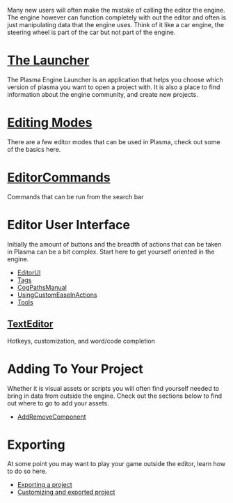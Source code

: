 Many new users will often make the mistake of calling the editor the engine. The engine however can function completely with out the editor and often is just manipulating data that the engine uses. Think of it like a car engine, the steering wheel is part of the car but not part of the engine.

 # [The Launcher](https://github.com/PlasmaEngine/PlasmaDocs/blob/master/plasma_editor_documentation/plasmamanual/editor/launcher.markdown)
The Plasma Engine Launcher is an application that helps you choose which version of plasma you want to open a project with. It is also a place to find information about the engine community, and create new projects.

 # [Editing Modes](https://github.com/PlasmaEngine/PlasmaDocs/blob/master/plasma_editor_documentation/plasmamanual/editor/editmode.markdown)
There are a few editor modes that can be used in Plasma, check out some of the basics here.

 #  [EditorCommands](https://github.com/PlasmaEngine/PlasmaDocs/blob/master/plasma_editor_documentation/plasmamanual/editor/editorcommands.markdown)
Commands that can be run from the search bar

 # Editor User Interface
Initially the amount of buttons and the breadth of actions that can be taken in Plasma can be a bit complex. Start here to get yourself oriented in the engine.
- [EditorUI](https://github.com/PlasmaEngine/PlasmaDocs/blob/master/plasma_editor_documentation/plasmamanual/editor/editorui.markdown)
- [Tags](https://github.com/PlasmaEngine/PlasmaDocs/blob/master/plasma_editor_documentation/plasmamanual/editor/tags.markdown)
- [CogPathsManual](https://github.com/PlasmaEngine/PlasmaDocs/blob/master/plasma_editor_documentation/plasmamanual/editor/cogpathsmanual.markdown)
- [UsingCustomEaseInActions](https://github.com/PlasmaEngine/PlasmaDocs/blob/master/plasma_editor_documentation/plasmamanual/editor/usingcustomeaseinactions.markdown)
- [Tools](https://github.com/PlasmaEngine/PlasmaDocs/blob/master/plasma_editor_documentation/plasmamanual/editor/tools.markdown)

 ## [TextEditor](https://github.com/PlasmaEngine/PlasmaDocs/blob/master/plasma_editor_documentation/plasmamanual/editor/texteditor.markdown)
Hotkeys, customization, and word/code completion
 # Adding To Your Project


Whether it is visual assets or scripts you will often find yourself needed to bring in data from outside the engine. Check out the sections below to find out where to go to add your assets.
- [AddRemoveComponent](https://github.com/PlasmaEngine/PlasmaDocs/blob/master/plasma_editor_documentation/plasmamanual/editor/addremovecomponent.markdown)

 # Exporting


At some point you may want to play your game outside the editor, learn how to do so here.
- [Exporting a project](https://github.com/PlasmaEngine/PlasmaDocs/blob/master/plasma_editor_documentation/plasmamanual/editor/exportanproject.markdown)
- [Customizing and exported project](https://github.com/PlasmaEngine/PlasmaDocs/blob/master/plasma_editor_documentation/plasmamanual/editor/customizeexportedgame.markdown)
 

 